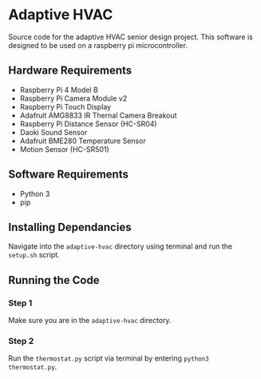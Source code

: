 # Adaptive HVAC
Source code for the adaptive HVAC senior design project. This software is designed to be used on a raspberry pi microcontroller. 

## Hardware Requirements
- Raspberry Pi 4 Model B
- Raspberry Pi Camera Module v2
- Raspberry Pi Touch Display
- Adafruit AMG8833 IR Thernal Camera Breakout
- Raspberry Pi Distance Sensor (HC-SR04)
- Daoki Sound Sensor
- Adafruit BME280 Temperature Sensor
- Motion Sensor (HC-SR501)

## Software Requirements
- Python 3
- pip

## Installing Dependancies

Navigate into the `adaptive-hvac` directory using terminal and run the `setup.sh` script.

## Running the Code

### Step 1

Make sure you are in the `adaptive-hvac` directory.

### Step 2

Run the `thermostat.py` script via terminal by entering `python3 thermostat.py`. 

